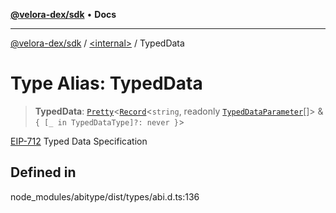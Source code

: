 [**@velora-dex/sdk**](../../README.md) • **Docs**

***

[@velora-dex/sdk](../../globals.md) / [\<internal\>](../README.md) / TypedData

# Type Alias: TypedData

> **TypedData**: [`Pretty`](Pretty.md)\<[`Record`](Record.md)\<`string`, readonly [`TypedDataParameter`](TypedDataParameter.md)[]\> & `{ [_ in TypedDataType]?: never }`\>

[EIP-712](https://eips.ethereum.org/EIPS/eip-712#definition-of-typed-structured-data-%F0%9D%95%8A) Typed Data Specification

## Defined in

node\_modules/abitype/dist/types/abi.d.ts:136
